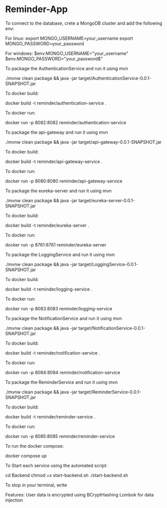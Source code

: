 # Reminder-App

To connect to the database, crete a MongoDB cluster and add the following env:

For linux:
export MONGO_USERNAME=your_username
export MONGO_PASSWORD=your_password

For windows:
$env:MONGO_USERNAME="your_username"
$env:MONGO_PASSWORD="your_password$"

To package the AuthenticationService and run it using mvn

./mvnw clean package && java -jar target/AuthenticationService-0.0.1-SNAPSHOT.jar 

To docker build:

docker build -t reminder/authentication-service .

To docker run:

docker run -p 8082:8082 reminder/authentication-service

To package the api-gateway and run it using mvn

./mvnw clean package && java -jar target/api-gateway-0.0.1-SNAPSHOT.jar 

To docker build:

docker build -t reminder/api-gateway-service .

To docker run:

docker run -p 8080:8080 reminder/api-gateway-service

To package the eureka-server and run it using mvn

./mvnw clean package && java -jar target/eureka-server-0.0.1-SNAPSHOT.jar 

To docker build:

docker build -t reminder/eureka-server .

To docker run:

docker run -p 8761:8761 reminder/eureka-server

To package the LoggingService and run it using mvn

./mvnw clean package && java -jar target/LoggingService-0.0.1-SNAPSHOT.jar 

To docker build:

docker build -t reminder/logging-service .

To docker run:

docker run -p 8083:8083 reminder/logging-service

To package the NotificationService and run it using mvn

./mvnw clean package && java -jar target/NotificationService-0.0.1-SNAPSHOT.jar 

To docker build:

docker build -t reminder/notification-service .

To docker run:

docker run -p 8084:8084 reminder/notification-service

To package the ReminderService and run it using mvn

./mvnw clean package && java -jar target/ReminderService-0.0.1-SNAPSHOT.jar 

To docker build:

docker build -t reminder/reminder-service .

To docker run:

docker run -p 8085:8085 reminder/reminder-service

To run the docker compose:

docker compose up


To Start each service using the automated script:

cd Backend
chmod +x start-backend.sh
./start-backend.sh

To stop
in your terminal, write 


Features:
User data is encrypted using BCryptHashing
Lombok for data injection